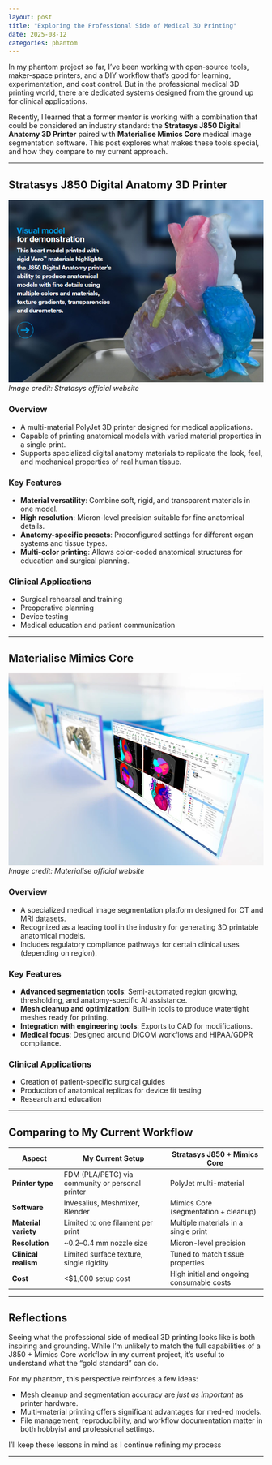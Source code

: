 ```yaml
---
layout: post
title: "Exploring the Professional Side of Medical 3D Printing"
date: 2025-08-12
categories: phantom
---
```



In my phantom project so far, I’ve been working with open-source tools, maker-space printers, and a DIY workflow that’s good for learning, experimentation, and cost control. But in the professional medical 3D printing world, there are dedicated systems designed from the ground up for clinical applications.  

Recently, I learned that a former mentor is working with a combination that could be considered an industry standard: the **Stratasys J850 Digital Anatomy 3D Printer** paired with **Materialise Mimics Core** medical image segmentation software. This post explores what makes these tools special, and how they compare to my current approach.

---

## Stratasys J850 Digital Anatomy 3D Printer

![Stratasys J850 Digital Anatomy Printer](/assets/stratasys-j850.png)
*Image credit: Stratasys official website*

### Overview
- A multi-material PolyJet 3D printer designed for medical applications.
- Capable of printing anatomical models with varied material properties in a single print.
- Supports specialized digital anatomy materials to replicate the look, feel, and mechanical properties of real human tissue.

### Key Features
- **Material versatility**: Combine soft, rigid, and transparent materials in one model.
- **High resolution**: Micron-level precision suitable for fine anatomical details.
- **Anatomy-specific presets**: Preconfigured settings for different organ systems and tissue types.
- **Multi-color printing**: Allows color-coded anatomical structures for education and surgical planning.

### Clinical Applications
- Surgical rehearsal and training
- Preoperative planning
- Device testing
- Medical education and patient communication

---

## Materialise Mimics Core

![Materialise Mimics Core Software](/assets/mimics-core.png)
*Image credit: Materialise official website*

### Overview
- A specialized medical image segmentation platform designed for CT and MRI datasets.
- Recognized as a leading tool in the industry for generating 3D printable anatomical models.
- Includes regulatory compliance pathways for certain clinical uses (depending on region).

### Key Features
- **Advanced segmentation tools**: Semi-automated region growing, thresholding, and anatomy-specific AI assistance.
- **Mesh cleanup and optimization**: Built-in tools to produce watertight meshes ready for printing.
- **Integration with engineering tools**: Exports to CAD for modifications.
- **Medical focus**: Designed around DICOM workflows and HIPAA/GDPR compliance.

### Clinical Applications
- Creation of patient-specific surgical guides
- Production of anatomical replicas for device fit testing
- Research and education

---

## Comparing to My Current Workflow

| Aspect                  | My Current Setup                          | Stratasys J850 + Mimics Core               |
|-------------------------|-------------------------------------------|---------------------------------------------|
| **Printer type**        | FDM (PLA/PETG) via community or personal printer | PolyJet multi-material                      |
| **Software**            | InVesalius, Meshmixer, Blender            | Mimics Core (segmentation + cleanup)        |
| **Material variety**    | Limited to one filament per print         | Multiple materials in a single print        |
| **Resolution**          | ~0.2–0.4 mm nozzle size                   | Micron-level precision                      |
| **Clinical realism**    | Limited surface texture, single rigidity  | Tuned to match tissue properties            |
| **Cost**                | <$1,000 setup cost                        | High initial and ongoing consumable costs   |

---

## Reflections
Seeing what the professional side of medical 3D printing looks like is both inspiring and grounding. While I’m unlikely to match the full capabilities of a J850 + Mimics Core workflow in my current project, it’s useful to understand what the “gold standard” can do.  

For my phantom, this perspective reinforces a few ideas:
- Mesh cleanup and segmentation accuracy are *just as important* as printer hardware.
- Multi-material printing offers significant advantages for med-ed models.
- File management, reproducibility, and workflow documentation matter in both hobbyist and professional settings.

I’ll keep these lessons in mind as I continue refining my process

---
